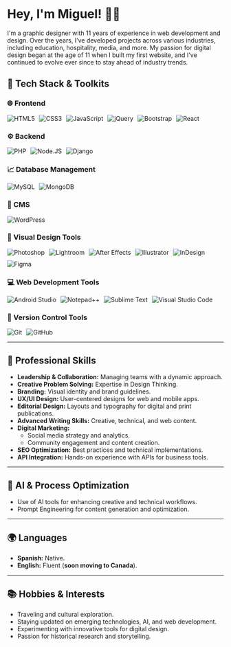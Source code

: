 # Hey, I'm Miguel! 👨‍💻  
I'm a graphic designer with 11 years of experience in web development and design. Over the years, I’ve developed projects across various industries, including education, hospitality, media, and more. My passion for digital design began at the age of 11 when I built my first website, and I've continued to evolve ever since to stay ahead of industry trends.

## 🔧 Tech Stack & Toolkits

### 🌐 Frontend
<div style="display: flex; flex-wrap: wrap; gap: 10px;">
  <img src="https://img.shields.io/badge/HTML5-E34F26?style=flat-square&logo=html5&logoColor=white" alt="HTML5">
  <img src="https://img.shields.io/badge/CSS3-1572B6?style=flat-square&logo=css3&logoColor=white" alt="CSS3">
  <img src="https://img.shields.io/badge/JavaScript-black?style=flat-square&logo=javascript&logoColor=yellow" alt="JavaScript">
  <img src="https://img.shields.io/badge/jQuery-0769AD?style=flat-square&logo=jquery&logoColor=white" alt="jQuery">
  <img src="https://img.shields.io/badge/Bootstrap-7952B3?style=flat-square&logo=bootstrap&logoColor=white" alt="Bootstrap">
  <img src="https://img.shields.io/badge/React-%2320232a.svg?style=flat-square&logo=React&logoColor=%2361DAFB" alt="React">
</div>

### ⚙️ Backend
<div style="display: flex; flex-wrap: wrap; gap: 10px;">
  <img src="https://img.shields.io/badge/PHP-%23777BB4?style=flat-square&logo=PHP&logoColor=white" alt="PHP">
  <img src="https://img.shields.io/badge/Node.JS-5FA04E?style=flat-square&logo=Node.JS&logoColor=white" alt="Node.JS">
  <img src="https://img.shields.io/badge/Django-092E20?style=flat-square&logo=Django&logoColor=white" alt="Django">
</div>

### 📈 Database Management
<div style="display: flex; flex-wrap: wrap; gap: 10px;">
  <img src="https://img.shields.io/badge/MySQL-4479A1?style=flat-square&logo=MySQL&logoColor=white" alt="MySQL">
  <img src="https://img.shields.io/badge/MongoDB-47A248?style=flat-square&logo=MongoDB&logoColor=white" alt="MongoDB">
</div>

### 📝 CMS
<div style="display: flex; flex-wrap: wrap; gap: 10px;">
  <img src="https://img.shields.io/badge/Wordpress-21759B?style=flat-square&logo=Wordpress&logoColor=white" alt="WordPress">
</div>

### 🎨 Visual Design Tools
<div style="display: flex; flex-wrap: wrap; gap: 10px;">
  <img src="https://img.shields.io/badge/Photoshop-3c327b?style=flat-square&logo=Adobe%20Photoshop&logoColor=white" alt="Photoshop">
  <img src="https://img.shields.io/badge/Lightroom-2D3246?style=flat-square&logo=Adobe%20Lightroom&logoColor=white" alt="Lightroom">
  <img src="https://img.shields.io/badge/After_Effects-9999FF?style=flat-square&logo=Adobe%20After%20Effects&logoColor=white" alt="After Effects">
  <img src="https://img.shields.io/badge/Illustrator-FF9A00?style=flat-square&logo=Adobe%20Illustrator&logoColor=white" alt="Illustrator">
  <img src="https://img.shields.io/badge/InDesign-FF3366?style=flat-square&logo=Adobe%20InDesign&logoColor=white" alt="InDesign">
  <img src="https://img.shields.io/badge/Figma-F24E1E?style=flat-square&logo=Figma&logoColor=white" alt="Figma">
</div>

### 💻 Web Development Tools
<div style="display: flex; flex-wrap: wrap; gap: 10px;">
  <img src="https://img.shields.io/badge/Android%20Studio-346ac1?style=flat-square&logo=android%20studio&logoColor=white" alt="Android Studio">
  <img src="https://img.shields.io/badge/Notepad++-90E59A.svg?style=flat-square&logo=notepad%2b%2b&logoColor=black" alt="Notepad++">
  <img src="https://img.shields.io/badge/Sublime_Text-%23575757.svg?style=flat-square&logo=sublime-text&logoColor=important" alt="Sublime Text">
  <img src="https://img.shields.io/badge/Visual%20Studio%20Code-0078d7.svg?style=flat-square&logo=visual-studio-code&logoColor=white" alt="Visual Studio Code">
</div>

### 🔗 Version Control Tools
<div style="display: flex; flex-wrap: wrap; gap: 10px;">
  <img src="https://img.shields.io/badge/Git-%23F05033.svg?style=flat-square&logo=git&logoColor=white" alt="Git">
  <img src="https://img.shields.io/badge/Github-%23121011.svg?style=flat-square&logo=github&logoColor=white" alt="GitHub">
</div>

---

## 🎯 **Professional Skills** 

- **Leadership & Collaboration:** Managing teams with a dynamic approach.  
- **Creative Problem Solving:** Expertise in Design Thinking.  
- **Branding:** Visual identity and brand guidelines.  
- **UX/UI Design:** User-centered designs for web and mobile apps.  
- **Editorial Design:** Layouts and typography for digital and print publications.  
- **Advanced Writing Skills:** Creative, technical, and web content.  
- **Digital Marketing:**  
  - Social media strategy and analytics.  
  - Community engagement and content creation.  
- **SEO Optimization:** Best practices and technical implementations.  
- **API Integration:** Hands-on experience with APIs for business tools.   

---

## 🤖 **AI & Process Optimization**  
- Use of AI tools for enhancing creative and technical workflows.  
- Prompt Engineering for content generation and optimization.  

---

## 🌍 **Languages**  
- **Spanish:** Native.  
- **English:** Fluent (**soon moving to Canada**).  

---

## 📚 **Hobbies & Interests**  
- Traveling and cultural exploration.  
- Staying updated on emerging technologies, AI, and web development.  
- Experimenting with innovative tools for digital design.  
- Passion for historical research and storytelling.  
